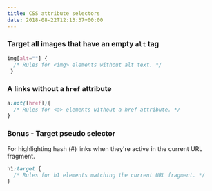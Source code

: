 ```yaml
---
title: CSS attribute selectors
date: 2018-08-22T12:13:37+00:00
---
```

### Target all images that have an empty `alt` tag
```css
img[alt=""] {
  /* Rules for <img> elements without alt text. */
 }
```
### A links without a `href` attribute

```css
a:not([href]){
  /* Rules for <a> elements without a href attribute. */
}
```

### Bonus - Target pseudo selector

For highlighting hash (#) links when they're active in the current URL fragment.

```css
h1:target {
  /* Rules for h1 elements matching the current URL fragment. */
}
```
